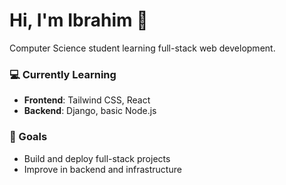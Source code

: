 # Hi, I'm Ibrahim 👋

Computer Science student learning full-stack web development.

### 💻 Currently Learning
- **Frontend**: Tailwind CSS, React
- **Backend**: Django, basic Node.js

### 🎯 Goals
- Build and deploy full-stack projects
- Improve in backend and infrastructure


